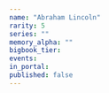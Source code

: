 ```yaml
---
name: "Abraham Lincoln"
rarity: 5
series: ""
memory_alpha: ""
bigbook_tier:
events:
in_portal:
published: false
---
```

